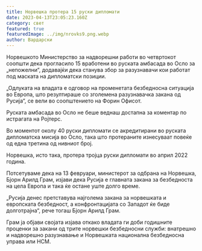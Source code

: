 ```yaml
---
title: Норвешка протера 15 руски дипломати
date: 2023-04-13T23:05:23.160Z
category: свет
featured: true
featuredImage: ../img/nrovks9.png.webp
author: Вардарски
---
```


Норвешкото Министерство за надворешни работи во четвртокот соопшти дека прогласило 15 вработени во руската амбасада во Осло за „непожелни“, додавајќи дека станува збор за разузнавачи кои работат под маската на дипломатски позиции.

„Одлуката на владата е одговор на променетата безбедносна ситуација во Европа, што резултираше со зголемена разузнавачка закана од Русија“, се вели во соопштението на Форин Офисот.

Руската амбасада во Осло не беше веднаш достапна за коментар по истрагата на Ројтерс.

Во моментот околу 40 руски дипломати се акредитирани во руската дипломатска мисија во Осло, така што протераните изнесуваат повеќе од една третина од нивниот број.

Норвешка, исто така, протера тројца руски дипломати во април 2022 година.

Потсетуваме дека на 13 февруари, министерот за одбрана на Норвешка, Бјорн Арилд Грам, изјави дека Русија е главната закана за безбедноста на цела Европа и така ќе остане уште долго време.

„Русија денес претставува најголема закана за норвешката и европската безбедност, а конфронтацијата со Западот ќе биде долготрајна“, рече тогаш Бјорн Арилд Грам.

Грам ја објави својата изјава откако владата ги доби годишните проценки за закани од трите норвешки безбедносни служби: внатрешно и надворешно разузнавање и Норвешката национална безбедносна управа или НСМ.
